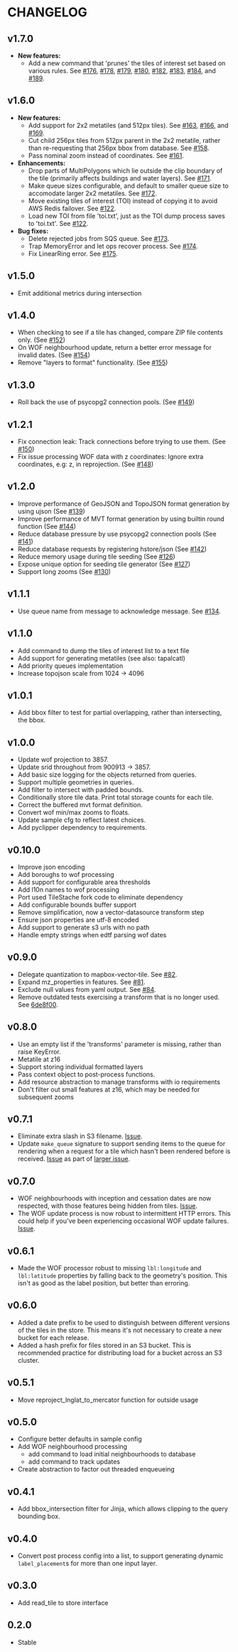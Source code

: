 CHANGELOG
=========

v1.7.0
------
* **New features:**
    * Add a new command that 'prunes' the tiles of interest set based on various rules. See [#176](https://github.com/tilezen/tilequeue/pull/176), [#178](https://github.com/tilezen/tilequeue/pull/178), [#179](https://github.com/tilezen/tilequeue/pull/179), [#180](https://github.com/tilezen/tilequeue/pull/180), [#182](https://github.com/tilezen/tilequeue/pull/182), [#183](https://github.com/tilezen/tilequeue/pull/183), [#184](https://github.com/tilezen/tilequeue/pull/184), and [#189](https://github.com/tilezen/tilequeue/pull/189).

v1.6.0
------
* **New features:**
    * Add support for 2x2 metatiles (and 512px tiles). See [#163](https://github.com/tilezen/tilequeue/pull/163), [#166](https://github.com/tilezen/tilequeue/pull/166), and [#169](https://github.com/tilezen/tilequeue/pull/169).
    * Cut child 256px tiles from 512px parent in the 2x2 metatile, rather than re-requesting that 256px bbox from database. See [#158](https://github.com/tilezen/tilequeue/pull/158).
    * Pass nominal zoom instead of coordinates. See [#161](https://github.com/tilezen/tilequeue/pull/161).
* **Enhancements:**
    * Drop parts of MultiPolygons which lie outside the clip boundary of the tile (primarily affects buildings and water layers). See [#171](https://github.com/tilezen/tilequeue/pull/171).
    * Make queue sizes configurable, and default to smaller queue size to accomodate larger 2x2 metatiles. See [#172](https://github.com/tilezen/tilequeue/pull/172).
    * Move existing tiles of interest (TOI) instead of copying it to avoid AWS Redis failover. See [#122](https://github.com/tilezen/tilequeue/pull/122).
    * Load new TOI from file 'toi.txt', just as the TOI dump process saves to 'toi.txt'. See [#122](https://github.com/tilezen/tilequeue/pull/122).
* **Bug fixes:**
    * Delete rejected jobs from SQS queue. See [#173](https://github.com/tilezen/tilequeue/pull/173).
    * Trap MemoryError and let ops recover process. See [#174](https://github.com/tilezen/tilequeue/pull/174).
    * Fix LinearRing error. See [#175](https://github.com/tilezen/tilequeue/pull/175).

v1.5.0
------
* Emit additional metrics during intersection

v1.4.0
------
* When checking to see if a tile has changed, compare ZIP file contents only. (See [#152](https://github.com/tilezen/tilequeue/issues/152))
* On WOF neighbourhood update, return a better error message for invalid dates. (See [#154](https://github.com/tilezen/tilequeue/pull/154))
* Remove "layers to format" functionality. (See [#155](https://github.com/tilezen/tilequeue/pull/155))

v1.3.0
------
* Roll back the use of psycopg2 connection pools. (See [#149](https://github.com/tilezen/tilequeue/pull/149))

v1.2.1
------
* Fix connection leak: Track connections before trying to use them. (See [#150](https://github.com/tilezen/tilequeue/pull/150))
* Fix issue processing WOF data with z coordinates: Ignore extra coordinates, e.g: z, in reprojection. (See [#148](https://github.com/tilezen/tilequeue/pull/148))

v1.2.0
------
* Improve performance of GeoJSON and TopoJSON format generation by using ujson (See [#139](https://github.com/tilezen/tilequeue/issues/139))
* Improve performance of MVT format generation by using builtin round function (See [#144](https://github.com/tilezen/tilequeue/pull/144))
* Reduce database pressure by use psycopg2 connection pools (See [#141](https://github.com/tilezen/tilequeue/issues/141))
* Reduce database requests by registering hstore/json (See [#142](https://github.com/tilezen/tilequeue/issues/142))
* Reduce memory usage during tile seeding (See [#126](https://github.com/tilezen/tilequeue/issues/126))
* Expose unique option for seeding tile generator (See [#127](https://github.com/tilezen/tilequeue/issues/127))
* Support long zooms (See [#130](https://github.com/tilezen/tilequeue/pull/130))

v1.1.1
------
* Use queue name from message to acknowledge message. See [#134](https://github.com/tilezen/tilequeue/issues/134).

v1.1.0
------
* Add command to dump the tiles of interest list to a text file
* Add support for generating metatiles (see also: tapalcatl)
* Add priority queues implementation
* Increase topojson scale from 1024 -> 4096

v1.0.1
------
* Add bbox filter to test for partial overlapping, rather than intersecting, the bbox.

v1.0.0
------
* Update wof projection to 3857.
* Update srid throughout from 900913 -> 3857.
* Add basic size logging for the objects returned from queries.
* Support multiple geometries in queries.
* Add filter to intersect with padded bounds.
* Conditionally store tile data. Print total storage counts for each tile.
* Correct the buffered mvt format definition.
* Convert wof min/max zooms to floats.
* Update sample cfg to reflect latest choices.
* Add pyclipper dependency to requirements.

v0.10.0
-------
* Improve json encoding
* Add boroughs to wof processing
* Add support for configurable area thresholds
* Add l10n names to wof processing
* Port used TileStache fork code to eliminate dependency
* Add configurable bounds buffer support
* Remove simplification, now a vector-datasource transform step
* Ensure json properties are utf-8 encoded
* Add support to generate s3 urls with no path
* Handle empty strings when edtf parsing wof dates

v0.9.0
------
* Delegate quantization to mapbox-vector-tile. See [#82](https://github.com/mapzen/tilequeue/issues/82).
* Expand mz_properties in features. See [#81](https://github.com/mapzen/tilequeue/pull/81).
* Exclude null values from yaml output. See [#84](https://github.com/mapzen/tilequeue/pull/84).
* Remove outdated tests exercising a transform that is no longer used. See [6de8f00](https://github.com/mapzen/tilequeue/commit/6de8f00579840794bdb7febd4e113a5cd976421a).

v0.8.0
------
* Use an empty list if the 'transforms' parameter is missing, rather than raise KeyError.
* Metatile at z16
* Support storing individual formatted layers
* Pass context object to post-process functions.
* Add resource abstraction to manage transforms with io requirements
* Don't filter out small features at z16, which may be needed for subsequent zooms

v0.7.1
------
* Eliminate extra slash in S3 filename. [Issue](https://github.com/mapzen/tilequeue/pull/65).
* Update `make_queue` signature to support sending items to the queue for rendering when a request for a tile which hasn't been rendered before is received. [Issue](https://github.com/mapzen/tilequeue/pull/66) as part of [larger issue](https://github.com/mapzen/tile-tasks/issues/39).

v0.7.0
------
* WOF neighbourhoods with inception and cessation dates are now respected, with those features being hidden from tiles. [Issue](https://github.com/mapzen/tilequeue/issues/59).
* The WOF update process is now robust to intermittent HTTP errors. This could help if you've been experiencing occasional WOF update failures. [Issue](https://github.com/mapzen/vector-datasource/tilequeue/60).

v0.6.1
------
* Made the WOF processor robust to missing `lbl:longitude` and `lbl:latitude` properties by falling back to the geometry's position. This isn't as good as the label position, but better than erroring.

v0.6.0
------
* Added a date prefix to be used to distinguish between different versions of the tiles in the store. This means it's not necessary to create a new bucket for each release.
* Added a hash prefix for files stored in an S3 bucket. This is recommended practice for distributing load for a bucket across an S3 cluster.

v0.5.1
------
* Move reproject_lnglat_to_mercator function for outside usage

v0.5.0
------
* Configure better defaults in sample config
* Add WOF neighbourhood processing
  - add command to load initial neighbourhoods to database
  - add command to track updates
* Create abstraction to factor out threaded enqueueing

v0.4.1
------
* Add bbox_intersection filter for Jinja, which allows clipping to the query bounding box.

v0.4.0
------
* Convert post process config into a list, to support generating dynamic `label_placement`s for more than one input layer.

v0.3.0
------
* Add read_tile to store interface

0.2.0
-----
* Stable

